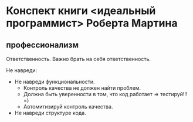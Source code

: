 # Конспект книги <идеальный программист> Роберта Мартина

## профессионализм

Ответственность. Важно брать на себя ответственность.

Не навреди:

*  Не навреди функциональности.
    *  Контроль качества не должен найти проблем.
    *  Должна быть уверенности в том, что код работает => тестируй!!! =)
    *  Автомитизируй контроль качества.
*  Не навреди структуре кода.
